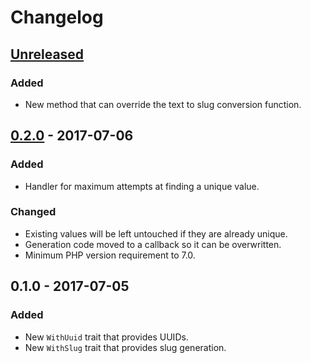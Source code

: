 # Changelog

## [Unreleased]
### Added
- New method that can override the text to slug conversion function.

## [0.2.0] - 2017-07-06
### Added
- Handler for maximum attempts at finding a unique value.

### Changed
- Existing values will be left untouched if they are already unique.
- Generation code moved to a callback so it can be overwritten.
- Minimum PHP version requirement to 7.0.

## 0.1.0 - 2017-07-05
### Added
- New `WithUuid` trait that provides UUIDs.
- New `WithSlug` trait that provides slug generation.

[Unreleased]: https://github.com/joelshepherd/create-with/compare/0.2.0...HEAD
[0.2.0]: https://github.com/joelshepherd/create-with/compare/0.1.0...0.2.0
